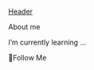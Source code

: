 [Header]((https://github.com/testerchudova/testerchudova/blob/main/assets/Group%201.jpg)https://github.com/testerchudova/testerchudova/blob/main/assets/Group%201.jpg)

About me

I’m currently learning ...

💬Follow Me
